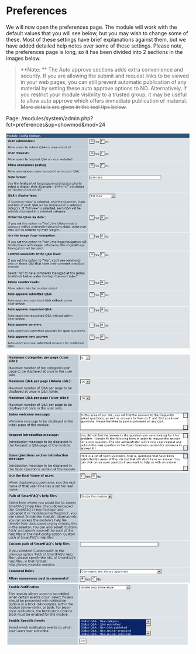 # Preferences


We will now open the preferences page. The module will work with the default values that you will see below, but you may wish to change some of these. Most of these settings have brief explanations against them, but we have added detailed help notes over some of these settings. Please note, the preferences page is long, so it has been divided into 2 sections in the images below.

>**Note: **
>The Auto approve sections adds extra convenience and security. If you are allowing the submit and request links to be viewed in your web pages, you can still prevent automatic publication of any material by setting these auto approve options to NO. Alternatively, if you restrict your module visibility to a trusted group, it may be useful to allow auto approve which offers immediate publication of material. ~~More details are given in the tool tips below.~~


Page: /modules/system/admin.php?fct=preferences&op=showmod&mod=24

![Alternative text](../../assets/preferences.png)  

![Alternative text](../../assets/preferences1.png)  
![Alternative text](../../assets/preferences2.png)  


